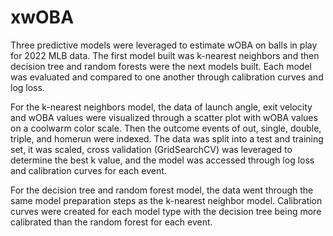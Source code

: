 # xwOBA

Three predictive models were leveraged to estimate wOBA on balls in play for 2022 MLB data. The first model built was k-nearest neighbors and then decision tree and random forests were the next models built. Each model was evaluated and compared to one another through calibration curves and log loss.

For the k-nearest neighbors model, the data of launch angle, exit velocity and wOBA values were visualized through a scatter plot with wOBA values on a coolwarm color scale.  Then the outcome events of out, single, double, triple, and homerun were indexed. The data was split into a test and training set, it was scaled, cross validation (GridSearchCV) was leveraged to determine the best k value, and the model was accessed through log loss and calibration curves for each event.

For the decision tree and random forest model, the data went through the same model preparation steps as the k-nearest neighbor model. Calibration curves were created for each model type with the decision tree being more calibrated than the random forest for each event. 



